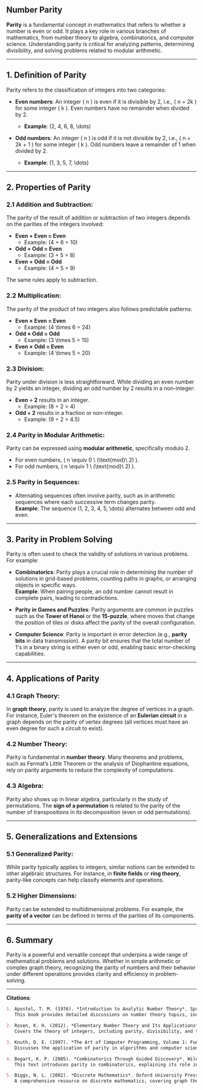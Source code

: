 ## Number Parity

**Parity** is a fundamental concept in mathematics that refers to whether a number is even or odd. It plays a key role in various branches of mathematics, from number theory to algebra, combinatorics, and computer science. Understanding parity is critical for analyzing patterns, determining divisibility, and solving problems related to modular arithmetic.

---

## **1. Definition of Parity**

Parity refers to the classification of integers into two categories:
- **Even numbers**: An integer \( n \) is even if it is divisible by 2, i.e., \( n = 2k \) for some integer \( k \). Even numbers have no remainder when divided by 2.
  - **Example**: \(2, 4, 6, 8, \dots\)

- **Odd numbers**: An integer \( n \) is odd if it is not divisible by 2, i.e., \( n = 2k + 1 \) for some integer \( k \). Odd numbers leave a remainder of 1 when divided by 2.
  - **Example**: \(1, 3, 5, 7, \dots\)

---

## **2. Properties of Parity**

### 2.1 **Addition and Subtraction**:
The parity of the result of addition or subtraction of two integers depends on the parities of the integers involved:
- **Even + Even = Even**
  - Example: \(4 + 6 = 10\)
- **Odd + Odd = Even**
  - Example: \(3 + 5 = 8\)
- **Even + Odd = Odd**
  - Example: \(4 + 5 = 9\)

The same rules apply to subtraction.

### 2.2 **Multiplication**:
The parity of the product of two integers also follows predictable patterns:
- **Even × Even = Even**
  - Example: \(4 \times 6 = 24\)
- **Odd × Odd = Odd**
  - Example: \(3 \times 5 = 15\)
- **Even × Odd = Even**
  - Example: \(4 \times 5 = 20\)

### 2.3 **Division**:
Parity under division is less straightforward. While dividing an even number by 2 yields an integer, dividing an odd number by 2 results in a non-integer:
- **Even ÷ 2** results in an integer.
  - Example: \(8 ÷ 2 = 4\)
- **Odd ÷ 2** results in a fraction or non-integer.
  - Example: \(9 ÷ 2 = 4.5\)

### 2.4 **Parity in Modular Arithmetic**:
Parity can be expressed using **modular arithmetic**, specifically modulo 2. 
- For even numbers, \( n \equiv 0 \ (\text{mod}\ 2) \).
- For odd numbers, \( n \equiv 1 \ (\text{mod}\ 2) \).

### 2.5 **Parity in Sequences**:
- Alternating sequences often involve parity, such as in arithmetic sequences where each successive term changes parity.  
  **Example**: The sequence \(1, 2, 3, 4, 5, \dots\) alternates between odd and even.

---

## **3. Parity in Problem Solving**

Parity is often used to check the validity of solutions in various problems. For example:

- **Combinatorics**: Parity plays a crucial role in determining the number of solutions in grid-based problems, counting paths in graphs, or arranging objects in specific ways.  
  **Example**: When pairing people, an odd number cannot result in complete pairs, leading to contradictions.

- **Parity in Games and Puzzles**: Parity arguments are common in puzzles such as the **Tower of Hanoi** or the **15-puzzle**, where moves that change the position of tiles or disks affect the parity of the overall configuration.

- **Computer Science**: Parity is important in error detection (e.g., **parity bits** in data transmission). A parity bit ensures that the total number of 1's in a binary string is either even or odd, enabling basic error-checking capabilities.

---

## **4. Applications of Parity**

### 4.1 **Graph Theory**:
In **graph theory**, parity is used to analyze the degree of vertices in a graph. For instance, Euler's theorem on the existence of an **Eulerian circuit** in a graph depends on the parity of vertex degrees (all vertices must have an even degree for such a circuit to exist).

### 4.2 **Number Theory**:
Parity is fundamental in **number theory**. Many theorems and problems, such as Fermat’s Little Theorem or the analysis of Diophantine equations, rely on parity arguments to reduce the complexity of computations.

### 4.3 **Algebra**:
Parity also shows up in linear algebra, particularly in the study of permutations. The **sign of a permutation** is related to the parity of the number of transpositions in its decomposition (even or odd permutations).

---

## **5. Generalizations and Extensions**

### 5.1 **Generalized Parity**:
While parity typically applies to integers, similar notions can be extended to other algebraic structures. For instance, in **finite fields** or **ring theory**, parity-like concepts can help classify elements and operations.

### 5.2 **Higher Dimensions**:
Parity can be extended to multidimensional problems. For example, the **parity of a vector** can be defined in terms of the parities of its components.

---

## **6. Summary**

Parity is a powerful and versatile concept that underpins a wide range of mathematical problems and solutions. Whether in simple arithmetic or complex graph theory, recognizing the parity of numbers and their behavior under different operations provides clarity and efficiency in problem-solving.

---

**Citations**:

```markdown
1. Apostol, T. M. (1976). *Introduction to Analytic Number Theory*. Springer.  
   This book provides detailed discussions on number theory topics, including the properties of even and odd numbers and modular arithmetic.

2. Rosen, K. H. (2012). *Elementary Number Theory and Its Applications*. Pearson.  
   Covers the theory of integers, including parity, divisibility, and the role of even and odd numbers in number theory.

3. Knuth, D. E. (1997). *The Art of Computer Programming, Volume 1: Fundamental Algorithms*. Addison-Wesley.  
   Discusses the application of parity in algorithms and computer science, particularly in error-checking and combinatorial problems.

4. Bogart, K. P. (2005). *Combinatorics Through Guided Discovery*. Wiley.  
   This text introduces parity in combinatorics, explaining its role in counting problems and games.

5. Biggs, N. L. (2002). *Discrete Mathematics*. Oxford University Press.  
   A comprehensive resource on discrete mathematics, covering graph theory, number theory, and modular arithmetic, with a focus on parity arguments.
```